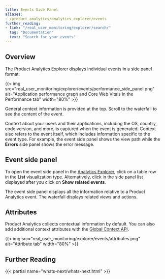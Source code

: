```yaml
---
title: Events Side Panel
aliases:
- /product_analytics/analytics_explorer/events
further_reading:
- link: "/real_user_monitoring/explorer/search/"
  tag: "Documentation"
  text: "Search for your events"
---
```


## Overview

The Product Analytics Explorer displays individual events in a side panel format:

{{< img src="real_user_monitoring/explorer/events/performance_side_panel.png" alt="Application performance graph and Core Web Vitals in the Performance tab" width="80%" >}}

General context information is provided at the top. Scroll to the waterfall to see the content of the event. 

Context about your users and their applications, including the OS, country, code version, and more, is captured when the event is generated. Context also refers to the event itself, which includes information specific to the event type. For example, the event side panel shows the view path while the **Errors** side panel shows the error message.

## Event side panel

To open the event side panel in the [Analytics Explorer][1], click on a table row in the **List** visualization type. Alternatively, click in the side panel list displayed after you click on **Show related events**. 

The event side panel displays all the information relative to a Product Analytics event. The waterfall displays related views and actions.

## Attributes

Product Analytics collects contextual information by default. You can also add additional context attributes with the [Global Context API][2].

{{< img src="real_user_monitoring/explorer/events/attributes.png" alt="Attribute tab" width="80%" >}}

## Further Reading

{{< partial name="whats-next/whats-next.html" >}}

[1]: https://app.datadoghq.com/product-analytics/explorer
[2]: /real_user_monitoring/browser/advanced_configuration/?tab=npm#global-context
